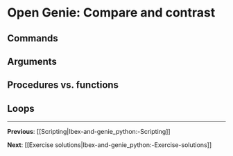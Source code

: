 Open Genie: Compare and contrast
================================

Commands
--------

Arguments
---------

Procedures vs. functions
------------------------

Loops
-----

-------------------------------------------------------------------------------

**Previous**: [[Scripting|Ibex-and-genie_python:-Scripting]]

**Next**: [[Exercise solutions|Ibex-and-genie_python:-Exercise-solutions]]
   